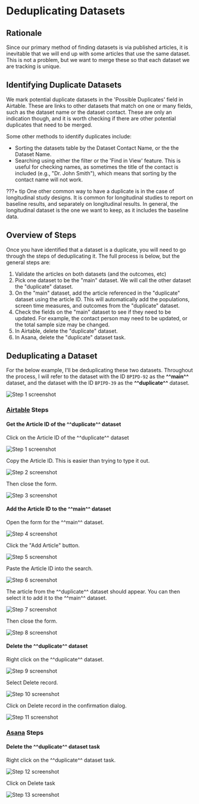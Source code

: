 # Deduplicating Datasets

## Rationale

Since our primary method of finding datasets is via published articles, it is inevitable that we will end up with some articles that use the same dataset.
This is not a problem, but we want to merge these so that each dataset we are tracking is unique.

## Identifying Duplicate Datasets

We mark potential duplicate datasets in the 'Possible Duplicates' field in Airtable.
These are links to other datasets that match on one or many fields, such as the dataset name or the dataset contact.
These are only an indication though, and it is worth checking if there are other potential duplicates that need to be merged.

Some other methods to identify duplicates include:

- Sorting the datasets table by the Dataset Contact Name, or the the Dataset Name.
- Searching using either the filter or the 'Find in View' feature.
  This is useful for checking names, as sometimes the title of the contact is included (e.g., "Dr. John Smith"), which means that sorting by the contact name will not work.

???+ tip
    One other common way to have a duplicate is in the case of longitudinal study designs.
    It is common for longitudinal studies to report on baseline results, and separately on longitudinal results.
    In general, the longitudinal dataset is the one we want to keep, as it includes the baseline data.

## Overview of Steps

Once you have identified that a dataset is a duplicate, you will need to go through the steps of deduplicating it.
The full process is below, but the general steps are:

1. Validate the articles on both datasets (and the outcomes, etc)
2. Pick one dataset to be the "main" dataset.
   We will call the other dataset the "duplicate" dataset.
3. On the "main" dataset, add the article referenced in the "duplicate" dataset using the article ID.
   This will automatically add the populations, screen time measures, and outcomes from the "duplicate" dataset.
4. Check the fields on the "main" dataset to see if they need to be updated.
   For example, the contact person may need to be updated, or the total sample size may be changed.
5. In Airtable, delete the "duplicate" dataset.
6. In Asana, delete the "duplicate" dataset task.

## Deduplicating a Dataset

For the below example, I'll be deduplicating these two datasets.
Throughout the process, I will refer to the dataset with the ID `BPIPD-92` as the **^^main^^** dataset, and the dataset with the ID `BPIPD-39` as the **^^duplicate^^** dataset.

![Step 1 screenshot](https://images.tango.us/workflows/d4e6501a-c2cf-4145-b224-ea1eda6ce403/steps/4550060f-93c6-44b1-87f8-458f9e772847/eb9a5c43-36c5-4530-9b1c-49d47b4257b3.png?crop=focalpoint&fit=crop&fp-x=0.5000&fp-y=0.5000&w=1200&border=2%2CF4F2F7&border-radius=8%2C8%2C8%2C8&border-radius-inner=8%2C8%2C8%2C8&blend-align=bottom&blend-mode=normal&blend-x=0&blend-w=1200&mark-x=50&mark-y=513&m64=aHR0cHM6Ly9pbWFnZXMudGFuZ28udXMvc3RhdGljL2JsYW5rLnBuZz9tYXNrPWNvcm5lcnMmYm9yZGVyPTMlMkNGRjc0NDImdz0xMTA5Jmg9NTYmZml0PWNyb3AmY29ybmVyLXJhZGl1cz0xMA%3D%3D)

### [Airtable](https://airtable.com/appYuP4DjRt023FK1) Steps

#### Get the Article ID of the ^^duplicate^^ dataset

<div class="grid" markdown>

Click on the Article ID of the ^^duplicate^^ dataset

![Step 1 screenshot](https://images.tango.us/workflows/d4e6501a-c2cf-4145-b224-ea1eda6ce403/steps/4550060f-93c6-44b1-87f8-458f9e772847/98a76f82-8898-4f43-9ff0-a0167d1b627c.png?crop=focalpoint&fit=crop&fp-x=0.7222&fp-y=0.5200&fp-z=2.0883&w=1200&border=2%2CF4F2F7&border-radius=8%2C8%2C8%2C8&border-radius-inner=8%2C8%2C8%2C8&blend-align=bottom&blend-mode=normal&blend-x=0&blend-w=1200&mark-x=863&mark-y=442&m64=aHR0cHM6Ly9pbWFnZXMudGFuZ28udXMvc3RhdGljL2JsYW5rLnBuZz9tYXNrPWNvcm5lcnMmYm9yZGVyPTQlMkNGRjc0NDImdz0xMTkmaD01MCZmaXQ9Y3JvcCZjb3JuZXItcmFkaXVzPTEw)

Copy the Article ID.
This is easier than trying to type it out.

![Step 2 screenshot](https://images.tango.us/workflows/d4e6501a-c2cf-4145-b224-ea1eda6ce403/steps/7783d673-45e3-4e8e-91d2-9b736774ff33/8e517f53-5b63-488c-8632-dd8def162f39.png?crop=focalpoint&fit=crop&fp-x=0.3945&fp-y=0.1893&fp-z=1.3454&w=1200&border=2%2CF4F2F7&border-radius=8%2C8%2C8%2C8&border-radius-inner=8%2C8%2C8%2C8&blend-align=bottom&blend-mode=normal&blend-x=0&blend-w=1200&mark-x=242&mark-y=231&m64=aHR0cHM6Ly9pbWFnZXMudGFuZ28udXMvc3RhdGljL2JsYW5rLnBuZz9tYXNrPWNvcm5lcnMmYm9yZGVyPTQlMkNGRjc0NDImdz03MTYmaD01MiZmaXQ9Y3JvcCZjb3JuZXItcmFkaXVzPTEw)

Then close the form.

![Step 3 screenshot](https://images.tango.us/workflows/d4e6501a-c2cf-4145-b224-ea1eda6ce403/steps/8ffaeabe-0913-4bb7-9e48-8a064d99f200/6c2b3ea9-a696-4528-bd0d-6e36c698a826.png?crop=focalpoint&fit=crop&fp-x=0.8498&fp-y=0.1030&fp-z=2.9090&w=1200&border=2%2CF4F2F7&border-radius=8%2C8%2C8%2C8&border-radius-inner=8%2C8%2C8%2C8&blend-align=bottom&blend-mode=normal&blend-x=0&blend-w=1200&mark-x=638&mark-y=238&m64=aHR0cHM6Ly9pbWFnZXMudGFuZ28udXMvc3RhdGljL2JsYW5rLnBuZz9tYXNrPWNvcm5lcnMmYm9yZGVyPTQlMkNGRjc0NDImdz03NSZoPTEyOCZmaXQ9Y3JvcCZjb3JuZXItcmFkaXVzPTEw)

</div>

#### Add the Article ID to the ^^main^^ dataset

<div class="grid" markdown>

Open the form for the ^^main^^ dataset.

![Step 4 screenshot](https://images.tango.us/workflows/d4e6501a-c2cf-4145-b224-ea1eda6ce403/steps/6151c085-fb02-4d17-a22d-2b0a32815d08/e6a7a386-e41e-41f4-ab5c-f47e38fce3df.png?crop=focalpoint&fit=crop&fp-x=0.0821&fp-y=0.4773&fp-z=3.0726&w=1200&border=2%2CF4F2F7&border-radius=8%2C8%2C8%2C8&border-radius-inner=8%2C8%2C8%2C8&blend-align=bottom&blend-mode=normal&blend-x=0&blend-w=1200&mark-x=263&mark-y=464&m64=aHR0cHM6Ly9pbWFnZXMudGFuZ28udXMvc3RhdGljL2JsYW5rLnBuZz9tYXNrPWNvcm5lcnMmYm9yZGVyPTQlMkNGRjc0NDImdz03OSZoPTc5JmZpdD1jcm9wJmNvcm5lci1yYWRpdXM9MTA%3D)

Click the "Add Article" button.

![Step 5 screenshot](https://images.tango.us/workflows/d4e6501a-c2cf-4145-b224-ea1eda6ce403/steps/33670a03-226b-4654-8c38-79c142f2e33b/d9a75ae2-efa3-49ef-ba88-bbce7fc9c3e2.png?crop=focalpoint&fit=crop&fp-x=0.3298&fp-y=0.6142&fp-z=2.7167&w=1200&border=2%2CF4F2F7&border-radius=8%2C8%2C8%2C8&border-radius-inner=8%2C8%2C8%2C8&blend-align=bottom&blend-mode=normal&blend-x=0&blend-w=1200&mark-x=489&mark-y=464&m64=aHR0cHM6Ly9pbWFnZXMudGFuZ28udXMvc3RhdGljL2JsYW5rLnBuZz9tYXNrPWNvcm5lcnMmYm9yZGVyPTQlMkNGRjc0NDImdz0yMjImaD03OCZmaXQ9Y3JvcCZjb3JuZXItcmFkaXVzPTEw)

Paste the Article ID into the search.

![Step 6 screenshot](https://images.tango.us/workflows/d4e6501a-c2cf-4145-b224-ea1eda6ce403/steps/0362fbd7-ab01-45fe-8dcb-484c7fc5500b/481023c5-91bd-4e91-b97f-0cebd95142d2.png?crop=focalpoint&fit=crop&fp-x=0.4866&fp-y=0.6508&fp-z=1.5264&w=1200&border=2%2CF4F2F7&border-radius=8%2C8%2C8%2C8&border-radius-inner=8%2C8%2C8%2C8&blend-align=bottom&blend-mode=normal&blend-x=0&blend-w=1200&mark-x=275&mark-y=479&m64=aHR0cHM6Ly9pbWFnZXMudGFuZ28udXMvc3RhdGljL2JsYW5rLnBuZz9tYXNrPWNvcm5lcnMmYm9yZGVyPTQlMkNGRjc0NDImdz02NTAmaD00OSZmaXQ9Y3JvcCZjb3JuZXItcmFkaXVzPTEw)

The article from the ^^duplicate^^ dataset should appear.
You can then select it to add it to the ^^main^^ dataset.

![Step 7 screenshot](https://images.tango.us/workflows/d4e6501a-c2cf-4145-b224-ea1eda6ce403/steps/9fe27167-cb00-4e4b-9940-ea73b3bbbe6d/fce4d5fa-374d-4116-a286-e741302eee16.png?crop=focalpoint&fit=crop&fp-x=0.4987&fp-y=0.6874&fp-z=1.4199&w=1200&border=2%2CF4F2F7&border-radius=8%2C8%2C8%2C8&border-radius-inner=8%2C8%2C8%2C8&blend-align=bottom&blend-mode=normal&blend-x=0&blend-w=1200&mark-x=254&mark-y=476&m64=aHR0cHM6Ly9pbWFnZXMudGFuZ28udXMvc3RhdGljL2JsYW5rLnBuZz9tYXNrPWNvcm5lcnMmYm9yZGVyPTQlMkNGRjc0NDImdz02OTImaD0xNjgmZml0PWNyb3AmY29ybmVyLXJhZGl1cz0xMA%3D%3D)

Then close the form.

![Step 8 screenshot](https://images.tango.us/workflows/d4e6501a-c2cf-4145-b224-ea1eda6ce403/steps/e1ea21e9-834d-419d-bb38-12ab87e5b017/d8e466a0-a58a-4fcb-9633-9ee2e9ba95b5.png?crop=focalpoint&fit=crop&fp-x=0.8498&fp-y=0.0887&fp-z=2.9090&w=1200&border=2%2CF4F2F7&border-radius=8%2C8%2C8%2C8&border-radius-inner=8%2C8%2C8%2C8&blend-align=bottom&blend-mode=normal&blend-x=0&blend-w=1200&mark-x=638&mark-y=196&m64=aHR0cHM6Ly9pbWFnZXMudGFuZ28udXMvc3RhdGljL2JsYW5rLnBuZz9tYXNrPWNvcm5lcnMmYm9yZGVyPTQlMkNGRjc0NDImdz03NSZoPTEyOCZmaXQ9Y3JvcCZjb3JuZXItcmFkaXVzPTEw)

</div>

#### Delete the ^^duplicate^^ dataset

<div class="grid" markdown>

Right click on the ^^duplicate^^ dataset.

![Step 9 screenshot](https://images.tango.us/workflows/d4e6501a-c2cf-4145-b224-ea1eda6ce403/steps/12336392-cc66-4bef-a25d-281bc67c1bef/ab3a415b-17ea-4829-a1db-9dae468cd63d.png?crop=focalpoint&fit=crop&fp-x=0.4623&fp-y=0.5036&fp-z=2.5546&w=1200&border=2%2CF4F2F7&border-radius=8%2C8%2C8%2C8&border-radius-inner=8%2C8%2C8%2C8&blend-align=bottom&blend-mode=normal&blend-x=0&blend-w=1200&mark-x=460&mark-y=463&m64=aHR0cHM6Ly9pbWFnZXMudGFuZ28udXMvc3RhdGljL2JsYW5rLnBuZz9tYXNrPWNvcm5lcnMmYm9yZGVyPTQlMkNGRjc0NDImdz0yODAmaD04MiZmaXQ9Y3JvcCZjb3JuZXItcmFkaXVzPTEw)

Select Delete record.

![Step 10 screenshot](https://images.tango.us/workflows/d4e6501a-c2cf-4145-b224-ea1eda6ce403/steps/2c38d208-ddd3-40cf-b6d5-9bf897b4e4f9/ee6a2063-0a93-4eb6-92fc-94155db0fdd7.png?crop=focalpoint&fit=crop&fp-x=0.5794&fp-y=0.7589&fp-z=2.2245&w=1200&border=2%2CF4F2F7&border-radius=8%2C8%2C8%2C8&border-radius-inner=8%2C8%2C8%2C8&blend-align=bottom&blend-mode=normal&blend-x=0&blend-w=1200&mark-x=400&mark-y=466&m64=aHR0cHM6Ly9pbWFnZXMudGFuZ28udXMvc3RhdGljL2JsYW5rLnBuZz9tYXNrPWNvcm5lcnMmYm9yZGVyPTQlMkNGRjc0NDImdz0zOTkmaD03NSZmaXQ9Y3JvcCZjb3JuZXItcmFkaXVzPTEw)

Click on Delete record in the confirmation dialog.

![Step 11 screenshot](https://images.tango.us/workflows/d4e6501a-c2cf-4145-b224-ea1eda6ce403/steps/97e9c3d6-69e0-4df7-9ca7-185ae225e775/caf96290-65bb-4189-a6e4-a62a4b0f559e.png?crop=focalpoint&fit=crop&fp-x=0.6081&fp-y=0.5569&fp-z=2.6308&w=1200&border=2%2CF4F2F7&border-radius=8%2C8%2C8%2C8&border-radius-inner=8%2C8%2C8%2C8&blend-align=bottom&blend-mode=normal&blend-x=0&blend-w=1200&mark-x=474&mark-y=459&m64=aHR0cHM6Ly9pbWFnZXMudGFuZ28udXMvc3RhdGljL2JsYW5rLnBuZz9tYXNrPWNvcm5lcnMmYm9yZGVyPTQlMkNGRjc0NDImdz0yNTMmaD04OSZmaXQ9Y3JvcCZjb3JuZXItcmFkaXVzPTEw)

</div>

### [Asana](https://app.asana.com/1/653672074038961/home) Steps

#### Delete the ^^duplicate^^ dataset task

<div class="grid" markdown>

Right click on the ^^duplicate^^ dataset task.

![Step 12 screenshot](https://images.tango.us/workflows/d4e6501a-c2cf-4145-b224-ea1eda6ce403/steps/3d895e44-6645-43eb-9ff4-a645a83ff18c/62b7b90c-2b0f-4091-86a2-a091081de4e6.png?crop=focalpoint&fit=crop&fp-x=0.3471&fp-y=0.5286&fp-z=1.4753&w=1200&border=2%2CF4F2F7&border-radius=8%2C8%2C8%2C8&border-radius-inner=8%2C8%2C8%2C8&blend-align=bottom&blend-mode=normal&blend-x=0&blend-w=1200&mark-x=266&mark-y=477&m64=aHR0cHM6Ly9pbWFnZXMudGFuZ28udXMvc3RhdGljL2JsYW5rLnBuZz9tYXNrPWNvcm5lcnMmYm9yZGVyPTQlMkNGRjc0NDImdz02NjkmaD01MyZmaXQ9Y3JvcCZjb3JuZXItcmFkaXVzPTEw)

Click on Delete task

![Step 13 screenshot](https://images.tango.us/workflows/d4e6501a-c2cf-4145-b224-ea1eda6ce403/steps/f99d8394-0567-49c0-b9c7-2b73370d523b/0c6b0416-c154-4ec7-8ec1-7f7f4b6f1e30.png?crop=focalpoint&fit=crop&fp-x=0.2423&fp-y=0.7733&fp-z=2.3502&w=1200&border=2%2CF4F2F7&border-radius=8%2C8%2C8%2C8&border-radius-inner=8%2C8%2C8%2C8&blend-align=bottom&blend-mode=normal&blend-x=0&blend-w=1200&mark-x=423&mark-y=462&m64=aHR0cHM6Ly9pbWFnZXMudGFuZ28udXMvc3RhdGljL2JsYW5rLnBuZz9tYXNrPWNvcm5lcnMmYm9yZGVyPTQlMkNGRjc0NDImdz0zNTQmaD04MyZmaXQ9Y3JvcCZjb3JuZXItcmFkaXVzPTEw)

</div>
